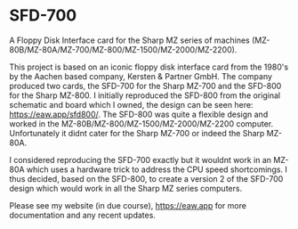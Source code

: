 # SFD-700
A Floppy Disk Interface card for the Sharp MZ series of machines (MZ-80B/MZ-80A/MZ-700/MZ-800/MZ-1500/MZ-2000/MZ-2200).

This project is based on an iconic floppy disk interface card from the 1980's by the Aachen based company, Kersten & Partner GmbH. The company produced two cards,
the SFD-700 for the Sharp MZ-700 and the SFD-800 for the Sharp MZ-800. I initially reproduced the SFD-800 from the original schematic and board which I owned, the
design can be seen here: https://eaw.app/sfd800/. The SFD-800 was quite a flexible design and worked in the MZ-80B/MZ-800/MZ-1500/MZ-2000/MZ-2200 computer. Unfortunately
it didnt cater for the Sharp MZ-700 or indeed the Sharp MZ-80A.

I considered reproducing the SFD-700 exactly but it wouldnt work in an MZ-80A which uses a hardware trick to address the CPU speed shortcomings. I thus decided, based on the
SFD-800, to create a version 2 of the SFD-700 design which would work in all the Sharp MZ series computers.

Please see my website (in due course), https://eaw.app for more documentation and any recent updates.
